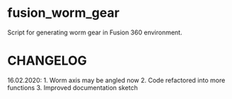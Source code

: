 # fusion_worm_gear
Script for generating worm gear in Fusion 360 environment.

# CHANGELOG

16.02.2020:
    1. Worm axis may be angled now
    2. Code refactored into more functions
    3. Improved documentation sketch